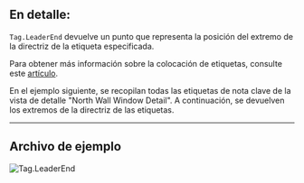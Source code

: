 ## En detalle:
`Tag.LeaderEnd` devuelve un punto que representa la posición del extremo de la directriz de la etiqueta especificada.

Para obtener más información sobre la colocación de etiquetas, consulte este [artículo](https://help.autodesk.com/view/RVT/2025/ENU/?guid=GUID-555BB05A-3AFB-470D-BA3A-3A6C18ADD2A0).

En el ejemplo siguiente, se recopilan todas las etiquetas de nota clave de la vista de detalle "North Wall Window Detail". A continuación, se devuelven los extremos de la directriz de las etiquetas.
___
## Archivo de ejemplo

![Tag.LeaderEnd](./Revit.Elements.Tag.LeaderEnd_img.jpg)
